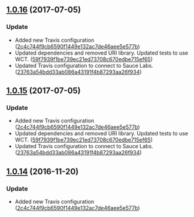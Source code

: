 <a name="1.0.16"></a>
## [1.0.16](https://github.com/advanced-rest-client/cookie-parser/compare/1.0.13...v1.0.16) (2017-07-05)


### Update

* Added new Travis configuration ([2c4c744f9cb6590f1449e132ac7de46aee5e577b](https://github.com/advanced-rest-client/cookie-parser/commit/2c4c744f9cb6590f1449e132ac7de46aee5e577b))
* Updated dependencies and removed URI library. Updated tests to use WCT. ([59f7939f1be739ec21ed73708c670edbe715ef65](https://github.com/advanced-rest-client/cookie-parser/commit/59f7939f1be739ec21ed73708c670edbe715ef65))
* Updated Travis configuration to connect to Sauce Labs. ([23763a54bdd33ab086a43191f4b87293aa26f934](https://github.com/advanced-rest-client/cookie-parser/commit/23763a54bdd33ab086a43191f4b87293aa26f934))



<a name="1.0.15"></a>
## [1.0.15](https://github.com/advanced-rest-client/cookie-parser/compare/1.0.13...v1.0.15) (2017-07-05)


### Update

* Added new Travis configuration ([2c4c744f9cb6590f1449e132ac7de46aee5e577b](https://github.com/advanced-rest-client/cookie-parser/commit/2c4c744f9cb6590f1449e132ac7de46aee5e577b))
* Updated dependencies and removed URI library. Updated tests to use WCT. ([59f7939f1be739ec21ed73708c670edbe715ef65](https://github.com/advanced-rest-client/cookie-parser/commit/59f7939f1be739ec21ed73708c670edbe715ef65))
* Updated Travis configuration to connect to Sauce Labs. ([23763a54bdd33ab086a43191f4b87293aa26f934](https://github.com/advanced-rest-client/cookie-parser/commit/23763a54bdd33ab086a43191f4b87293aa26f934))



<a name="1.0.14"></a>
## [1.0.14](https://github.com/advanced-rest-client/cookie-parser/compare/1.0.13...v1.0.14) (2016-11-20)


### Update

* Added new Travis configuration ([2c4c744f9cb6590f1449e132ac7de46aee5e577b](https://github.com/advanced-rest-client/cookie-parser/commit/2c4c744f9cb6590f1449e132ac7de46aee5e577b))



